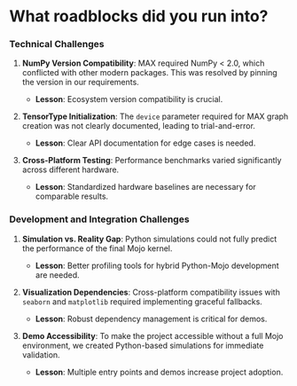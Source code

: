 # What roadblocks did you run into?

### Technical Challenges

1.  **NumPy Version Compatibility**: MAX required NumPy < 2.0, which conflicted with other modern packages. This was resolved by pinning the version in our requirements.
    *   **Lesson**: Ecosystem version compatibility is crucial.

2.  **TensorType Initialization**: The `device` parameter required for MAX graph creation was not clearly documented, leading to trial-and-error.
    *   **Lesson**: Clear API documentation for edge cases is needed.

3.  **Cross-Platform Testing**: Performance benchmarks varied significantly across different hardware.
    *   **Lesson**: Standardized hardware baselines are necessary for comparable results.

### Development and Integration Challenges

1.  **Simulation vs. Reality Gap**: Python simulations could not fully predict the performance of the final Mojo kernel.
    *   **Lesson**: Better profiling tools for hybrid Python-Mojo development are needed.

2.  **Visualization Dependencies**: Cross-platform compatibility issues with `seaborn` and `matplotlib` required implementing graceful fallbacks.
    *   **Lesson**: Robust dependency management is critical for demos.

3.  **Demo Accessibility**: To make the project accessible without a full Mojo environment, we created Python-based simulations for immediate validation.
    *   **Lesson**: Multiple entry points and demos increase project adoption.
